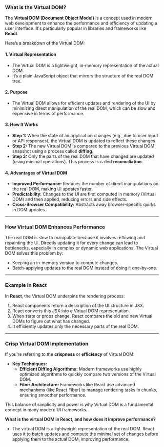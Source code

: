 

### What is the Virtual DOM?

The **Virtual DOM (Document Object Model)** is a concept used in modern web development to enhance the performance and efficiency of updating a user interface. It's particularly popular in libraries and frameworks like **React**.

Here’s a breakdown of the Virtual DOM:

#### 1. **Virtual Representation**

- The Virtual DOM is a lightweight, in-memory representation of the actual DOM.
- It’s a plain JavaScript object that mirrors the structure of the real DOM tree.

#### 2. **Purpose**

- The Virtual DOM allows for efficient updates and rendering of the UI by minimizing direct manipulation of the real DOM, which can be slow and expensive in terms of performance.

#### 3. **How It Works**

- **Step 1:** When the state of an application changes (e.g., due to user input or API responses), the Virtual DOM is updated to reflect these changes.
- **Step 2:** The new Virtual DOM is compared to the previous Virtual DOM snapshot using a process called **diffing**.
- **Step 3:** Only the parts of the real DOM that have changed are updated (using minimal operations). This process is called **reconciliation**.

#### 4. **Advantages of Virtual DOM**

- **Improved Performance:** Reduces the number of direct manipulations on the real DOM, making UI updates faster.
- **Predictability:** Changes to the UI are first computed in memory (Virtual DOM) and then applied, reducing errors and side effects.
- **Cross-Browser Compatibility:** Abstracts away browser-specific quirks in DOM updates.

---

### How Virtual DOM Enhances Performance

The real DOM is slow to manipulate because it involves reflowing and repainting the UI. Directly updating it for every change can lead to bottlenecks, especially in complex or dynamic web applications. The Virtual DOM solves this problem by:

- Keeping an in-memory version to compute changes.
- Batch-applying updates to the real DOM instead of doing it one-by-one.

---

### Example in React

In **React**, the Virtual DOM underpins the rendering process:

1. React components return a description of the UI structure in JSX.
2. React converts this JSX into a Virtual DOM representation.
3. When state or props change, React compares the old and new Virtual DOMs to figure out what has changed.
4. It efficiently updates only the necessary parts of the real DOM.

---

### Crisp Virtual DOM Implementation

If you're referring to the **crispness** or **efficiency** of Virtual DOM:

- **Key Techniques:**
    - **Efficient Diffing Algorithms:** Modern frameworks use highly optimized algorithms to quickly compare two versions of the Virtual DOM.
    - **Fiber Architecture:** Frameworks like React use advanced mechanisms (like React Fiber) to manage rendering tasks in chunks, ensuring smoother performance.

This balance of simplicity and power is why Virtual DOM is a fundamental concept in many modern UI frameworks.


**What is the virtual DOM in React, and how does it improve performance?**

- The virtual DOM is a lightweight representation of the real DOM. React uses it to batch updates and compute the minimal set of changes before applying them to the actual DOM, improving performance.

